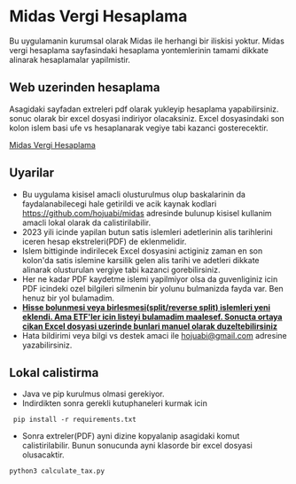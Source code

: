 # Midas Vergi Hesaplama

Bu uygulamanin kurumsal olarak Midas ile herhangi bir iliskisi yoktur. Midas vergi hesaplama sayfasindaki hesaplama yontemlerinin tamami dikkate alinarak hesaplamalar yapilmistir. 

## Web uzerinden hesaplama

Asagidaki sayfadan extreleri pdf olarak yukleyip hesaplama yapabilirsiniz. sonuc olarak bir excel dosyasi indiriyor olacaksiniz. Excel dosyasindaki son kolon islem basi ufe vs hesaplanarak vegiye tabi kazanci gosterecektir. 

[Midas Vergi Hesaplama ](http://hojuabi.polandcentral.cloudapp.azure.com:8000)

## Uyarilar

- Bu uygulama kisisel amacli olusturulmus olup baskalarinin da faydalanabilecegi hale getirildi ve acik kaynak kodlari https://github.com/hojuabi/midas adresinde bulunup kisisel kullanim amacli lokal olarak da calistirilabilir. 
- 2023 yili icinde yapilan butun satis islemleri adetlerinin alis tarihlerini iceren hesap ekstreleri(PDF) de eklenmelidir. 
- Islem bittiginde indirilecek Excel dosyasini actiginiz zaman en son kolon'da satis islemine karsilik gelen alis tarihi ve adetleri dikkate alinarak olusturulan vergiye tabi kazanci gorebilirsiniz. 
- Her ne kadar PDF kaydetme islemi yapilmiyor olsa da guvenliginiz icin PDF icindeki ozel bilgileri silmenin bir yolunu bulmanizda fayda var. Ben henuz bir yol bulamadim. 
-  **<ins>Hisse bolunmesi veya birlesmesi(split/reverse split) islemleri yeni eklendi. Ama ETF'ler icin listeyi bulamadim maalesef. Sonucta ortaya cikan Excel dosyasi uzerinde bunlari manuel olarak duzeltebilirsiniz</ins>**
- Hata bildirimi veya bilgi vs destek amaci ile hojuabi@gmail.com adresine yazabilirsiniz.

## Lokal calistirma

- Java ve pip kurulmus olmasi gerekiyor.
- Indirdikten sonra gerekli kutuphaneleri kurmak icin

` pip install -r requirements.txt`

- Sonra extreler(PDF)  ayni dizine kopyalanip asagidaki komut calistirilabilir. Bunun sonucunda ayni klasorde bir excel dosyasi olusacaktir.

`python3 calculate_tax.py`

